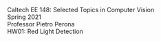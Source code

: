 Caltech EE 148: Selected Topics in Computer Vision  
Spring 2021  
Professor Pietro Perona  
HW01: Red Light Detection  


